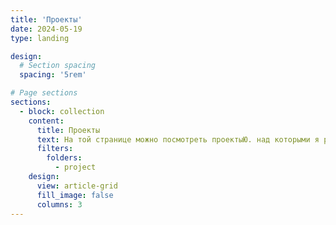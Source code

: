 ```yaml
---
title: 'Проекты'
date: 2024-05-19
type: landing

design:
  # Section spacing
  spacing: '5rem'

# Page sections
sections:
  - block: collection
    content:
      title: Проекты
      text: На той странице можно посмотреть проектыЮ. над которыми я работала.
      filters:
        folders:
          - project
    design:
      view: article-grid
      fill_image: false
      columns: 3
---
```

